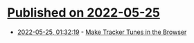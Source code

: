 # [Published on 2022-05-25](index.md)

* [2022-05-25, 01:32:19](https://news.ycombinator.com/item?id=31499629) - [Make Tracker Tunes in the Browser](https://www.stef.be/bassoontracker/)
